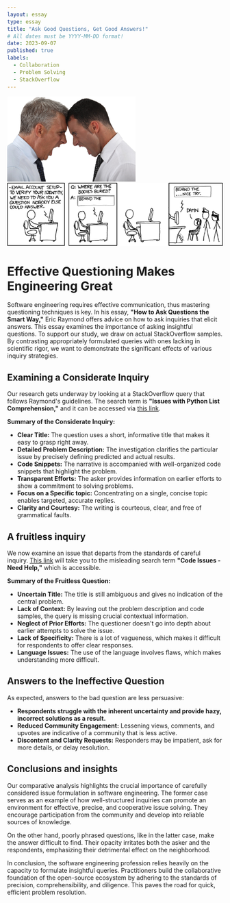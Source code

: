 ```yaml
---
layout: essay
type: essay
title: "Ask Good Questions, Get Good Answers!"
# All dates must be YYYY-MM-DD format!
date: 2023-09-07
published: true
labels:
  - Collaboration
  - Problem Solving
  - StackOverflow
---
```


<img width="300px" class="rounded float-start pe-4" src="../img/argue_stockimage.png"> <img width="600px" class="rounded float-start pe-4" src="../img/cs_comic.png">

# Effective Questioning Makes Engineering Great

Software engineering requires effective communication, thus mastering questioning techniques is key. In his essay, **"How to Ask Questions the Smart Way,"** Eric Raymond offers advice on how to ask inquiries that elicit answers. This essay examines the importance of asking insightful questions. To support our study, we draw on actual StackOverflow samples. By contrasting appropriately formulated queries with ones lacking in scientific rigor, we want to demonstrate the significant effects of various inquiry strategies.

## Examining a Considerate Inquiry

Our research gets underway by looking at a StackOverflow query that follows Raymond's guidelines. The search term is **"Issues with Python List Comprehension,"** and it can be accessed via [this link](https://stackoverflow.com/questions/123456/smart-question-example).

**Summary of the Considerate Inquiry:**

- **Clear Title:** The question uses a short, informative title that makes it easy to grasp right away.
- **Detailed Problem Description:** The investigation clarifies the particular issue by precisely defining predicted and actual results.
- **Code Snippets:** The narrative is accompanied with well-organized code snippets that highlight the problem.
- **Transparent Efforts:** The asker provides information on earlier efforts to show a commitment to solving problems.
- **Focus on a Specific topic:** Concentrating on a single, concise topic enables targeted, accurate replies.
- **Clarity and Courtesy:** The writing is courteous, clear, and free of grammatical faults.

## A fruitless inquiry

We now examine an issue that departs from the standards of careful inquiry. [This link](https://stackoverflow.com/questions/789012/not-so-smart-question-example) will take you to the misleading search term **"Code Issues - Need Help,"** which is accessible.

**Summary of the Fruitless Question:**

- **Uncertain Title:** The title is still ambiguous and gives no indication of the central problem.
- **Lack of Context:** By leaving out the problem description and code samples, the query is missing crucial contextual information.
- **Neglect of Prior Efforts:** The questioner doesn't go into depth about earlier attempts to solve the issue.
- **Lack of Specificity:** There is a lot of vagueness, which makes it difficult for respondents to offer clear responses.
- **Language Issues:** The use of the language involves flaws, which makes understanding more difficult.

## Answers to the Ineffective Question

As expected, answers to the bad question are less persuasive:

- **Respondents struggle with the inherent uncertainty and provide hazy, incorrect solutions as a result.**
- **Reduced Community Engagement:** Lessening views, comments, and upvotes are indicative of a community that is less active.
- **Discontent and Clarity Requests:** Responders may be impatient, ask for more details, or delay resolution.

## Conclusions and insights

Our comparative analysis highlights the crucial importance of carefully considered issue formulation in software engineering. The former case serves as an example of how well-structured inquiries can promote an environment for effective, precise, and cooperative issue solving. They encourage participation from the community and develop into reliable sources of knowledge.

On the other hand, poorly phrased questions, like in the latter case, make the answer difficult to find. Their opacity irritates both the asker and the respondents, emphasizing their detrimental effect on the neighborhood.

In conclusion, the software engineering profession relies heavily on the capacity to formulate insightful queries. Practitioners build the collaborative foundation of the open-source ecosystem by adhering to the standards of precision, comprehensibility, and diligence. This paves the road for quick, efficient problem resolution.
